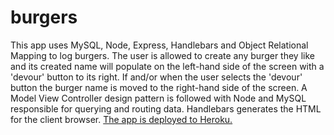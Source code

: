 # burgers
This app uses MySQL, Node, Express, Handlebars and Object Relational Mapping to log burgers.  The user is allowed to create any burger they like and its created name will populate on the left-hand side of the screen with a 'devour' button to its right.  If and/or when the user selects the 'devour' button the burger name is moved to the right-hand side of the screen.  A Model View Controller design pattern is followed with Node and MySQL responsible for querying and routing data. Handlebars generates the HTML for the client browser.  <a href="https://eat-the-burger-application.herokuapp.com/index">The app is deployed to Heroku.</a>